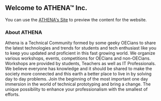 ## Welcome to ATHENA™ Inc.

You can use the [ATHENA's Site](https://teamathena.ml) to preview the content for the website.

### About ATHENA
Athena is a Technical Community formed by some geeky OECians to share the latest technologies and trends for students and tech enthusiast like you to keep you updated and proficient in this fast growing world. We organize various workshops, events, competitions for OECians and non-OECians. Workshops are provided by students, Teachers as well as IT Professionals. We believe everyone has knowledge and it should be shared to make the society more connected and this earth a better place to live in by solving day to day problems. Join the beginning of the most important one day immersion in the world of technical prototyping and bring a change. The unique possibility to enhance your professionalism with the smallest of efforts.
